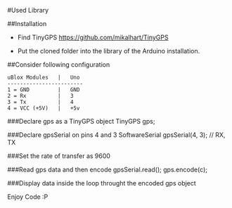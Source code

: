 #Used Library

##Installation
 - Find TinyGPS https://github.com/mikalhart/TinyGPS

 - Put the cloned folder into the library of the Arduino installation.

##Consider following configuration

	uBlox Modules	|	Uno
	------------------------
	1 = GND			|	GND
	2 = Rx			|	3
	3 = Tx			|	4
	4 = VCC (+5V)	|	+5v



###Declare gps as a TinyGPS object
	TinyGPS gps;

###Declare gpsSerial on pins 4 and 3
	SoftwareSerial gpsSerial(4, 3); // RX, TX

###Set the rate of transfer as 9600

###Read gps data and then encode
	gpsSerial.read();
	gps.encode(c);

###Display data inside the loop throught the encoded gps object

Enjoy Code :P